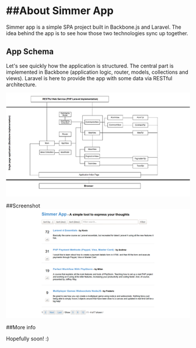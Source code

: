##About Simmer App
================
Simmer app is a simple SPA project built in Backbone.js and Laravel. The idea behind the app is to see how those two technologies sync up together.   

## App Schema

Let's see quickly how the application is structured. The central part is implemented in Backbone (application logic, router, models, collections and views). Laravel is here to provide the app with some data via RESTful architecture.

![alt text](schema.jpg "Application structure") 

##Screenshot
![alt text](simmerapp.png "Application screenshot") 

##More info

Hopefully soon! :)